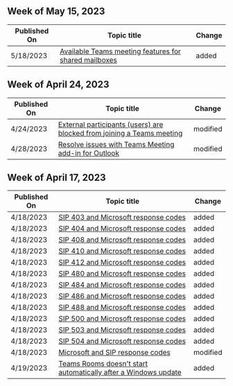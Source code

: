<!-- This file is generated automatically each week. Changes made to this file will be overwritten.-->



## Week of May 15, 2023


| Published On |Topic title | Change |
|------|------------|--------|
| 5/18/2023 | [Available Teams meeting features for shared mailboxes](/microsoftteams/troubleshoot/meetings/teams-meeting-with-shared-mailboxes) | added |


## Week of April 24, 2023


| Published On |Topic title | Change |
|------|------------|--------|
| 4/24/2023 | [External participants (users) are blocked from joining a Teams meeting](/microsoftteams/troubleshoot/meetings/external-participants-join-meeting-blocked) | modified |
| 4/28/2023 | [Resolve issues with Teams Meeting add-in for Outlook](/microsoftteams/troubleshoot/meetings/resolve-teams-meeting-add-in-issues) | modified |


## Week of April 17, 2023


| Published On |Topic title | Change |
|------|------------|--------|
| 4/18/2023 | [SIP 403 and Microsoft response codes](/microsoftteams/troubleshoot/phone-system/direct-routing/microsoft-sip-response-codes-403) | added |
| 4/18/2023 | [SIP 404 and Microsoft response codes](/microsoftteams/troubleshoot/phone-system/direct-routing/microsoft-sip-response-codes-404) | added |
| 4/18/2023 | [SIP 408 and Microsoft response codes](/microsoftteams/troubleshoot/phone-system/direct-routing/microsoft-sip-response-codes-408) | added |
| 4/18/2023 | [SIP 410 and Microsoft response codes](/microsoftteams/troubleshoot/phone-system/direct-routing/microsoft-sip-response-codes-410) | added |
| 4/18/2023 | [SIP 412 and Microsoft response codes](/microsoftteams/troubleshoot/phone-system/direct-routing/microsoft-sip-response-codes-412) | added |
| 4/18/2023 | [SIP 480 and Microsoft response codes](/microsoftteams/troubleshoot/phone-system/direct-routing/microsoft-sip-response-codes-480) | added |
| 4/18/2023 | [SIP 484 and Microsoft response codes](/microsoftteams/troubleshoot/phone-system/direct-routing/microsoft-sip-response-codes-484) | added |
| 4/18/2023 | [SIP 486 and Microsoft response codes](/microsoftteams/troubleshoot/phone-system/direct-routing/microsoft-sip-response-codes-486) | added |
| 4/18/2023 | [SIP 488 and Microsoft response codes](/microsoftteams/troubleshoot/phone-system/direct-routing/microsoft-sip-response-codes-488) | added |
| 4/18/2023 | [SIP 500 and Microsoft response codes](/microsoftteams/troubleshoot/phone-system/direct-routing/microsoft-sip-response-codes-500) | added |
| 4/18/2023 | [SIP 503 and Microsoft response codes](/microsoftteams/troubleshoot/phone-system/direct-routing/microsoft-sip-response-codes-503) | added |
| 4/18/2023 | [SIP 504 and Microsoft response codes](/microsoftteams/troubleshoot/phone-system/direct-routing/microsoft-sip-response-codes-504) | added |
| 4/18/2023 | [Microsoft and SIP response codes](/microsoftteams/troubleshoot/phone-system/direct-routing/microsoft-sip-response-codes) | modified |
| 4/19/2023 | [Teams Rooms doesn't start automatically after a Windows update](/microsoftteams/troubleshoot/teams-rooms-and-devices/teams-rooms-not-auto-start-after-windows-updates) | added |
